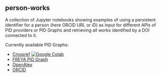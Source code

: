 ## person-works

A collection of Jupyter notebooks showing examples of using a persistent identifier for a person (here ORCID URL or iD) as input for different APIs of PID providers or PID Graphs and retrieving all works identified by a DOI connected to it.

Currently available PID Graphs:
* [Crossref](https://www.crossref.org/) [![Google Colab](https://badgen.net/badge/Launch/on%20Google%20Colab/blue?icon=terminal)](https://colab.research.google.com/github/Project-TAPIR/pidgraph-notebooks/blob/person-works/person-works/crossref_get_works_by_person.ipynb)
* [FREYA PID Graph](https://blog.datacite.org/powering-the-pid-graph/)
* [OpenAlex](https://openalex.org/about)
* [ORCID](https://orcid.org/)